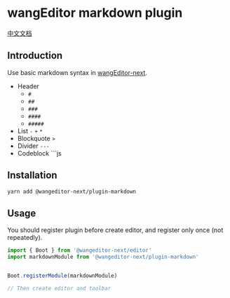 # wangEditor markdown plugin

[中文文档](./README.md)

## Introduction

Use basic markdown syntax in [wangEditor-next](https://cycleccc.github.io/docs/en/).

- Header
  - `#`
  - `##`
  - `###`
  - `####`
  - `#####`
- List `-` `+` `*`
- Blockquote `>`
- Divider `---`
- Codeblock ```js

## Installation

```sh
yarn add @wangeditor-next/plugin-markdown
```

## Usage

You should register plugin before create editor, and register only once (not repeatedly).

```js
import { Boot } from '@wangeditor-next/editor'
import markdownModule from '@wangeditor-next/plugin-markdown'


Boot.registerModule(markdownModule)

// Then create editor and toolbar
```
